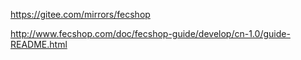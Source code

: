 

https://gitee.com/mirrors/fecshop

http://www.fecshop.com/doc/fecshop-guide/develop/cn-1.0/guide-README.html
